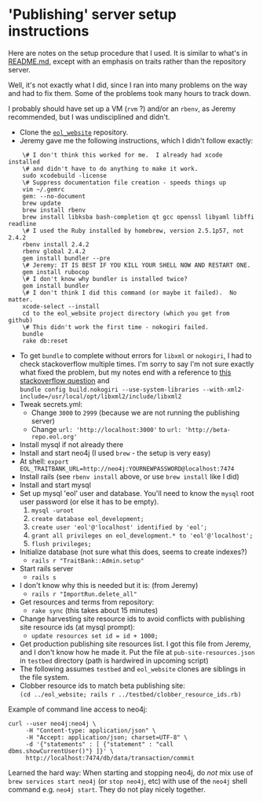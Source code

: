# 'Publishing' server setup instructions

Here are notes on the setup procedure that I used.  It is similar to
what's in
[README.md](https://github.com/EOL/eol_website/blob/master/README.md),
except with an emphasis on traits rather than the repository server.

Well, it's not exactly what I did, since I ran into many problems on
the way and had to fix them.  Some of the problems took many hours to
track down.

I probably should have set up a VM (`rvm` ?) and/or an `rbenv`, as
Jeremy recommended, but I was undisciplined and didn't.

 * Clone the [`eol_website`](https://github.com/EOL/eol_website) repository.
 * Jeremy gave me the following instructions, which I didn't follow exactly:

```
    \# I don't think this worked for me.  I already had xcode installed
    \# and didn't have to do anything to make it work.
    sudo xcodebuild -license
    \# Suppress documentation file creation - speeds things up
    vim ~/.gemrc
    gem: --no-document
    brew update
    brew install rbenv
    brew install libksba bash-completion qt gcc openssl libyaml libffi readline
    \# I used the Ruby installed by homebrew, version 2.5.1p57, not 2.4.2
    rbenv install 2.4.2
    rbenv global 2.4.2
    gem install bundler --pre
    \# Jeremy: IT IS BEST IF YOU KILL YOUR SHELL NOW AND RESTART ONE.
    gem install rubocop
    \# I don't know why bundler is installed twice?
    gem install bundler
    \# I don't think I did this command (or maybe it failed).  No matter.
    xcode-select --install
    cd to the eol_website project directory (which you get from github)
    \# This didn't work the first time - nokogiri failed.
    bundle
    rake db:reset
```

 * To get `bundle` to complete without errors for `libxml` or `nokogiri`, 
   I had to check stackoverflow multiple times.  I'm sorry to say I'm
   not sure exactly what fixed the problem, but my notes end with a reference
   to [this stackoverflow question](https://stackoverflow.com/questions/39937394/gem-install-nokogiri-v-1-6-8-1-fails) and <br />
    `bundle config build.nokogiri --use-system-libraries --with-xml2-include=/usr/local/opt/libxml2/include/libxml2`
 * Tweak secrets.yml:
      * Change `3000` to `2999` (because we are not running the publishing server)
      * Change `url: 'http://localhost:3000'` to `url: 'http://beta-repo.eol.org'`
 * Install mysql if not already there
 * Install and start neo4j (I used `brew` - the setup is very easy)
 * At shell: `export EOL_TRAITBANK_URL=http://neo4j:YOURNEWPASSWORD@localhost:7474`
 * Install rails (see `rbenv install` above, or use `brew install` like I did)
 * Install and start mysql
 * Set up mysql 'eol' user and database.  You'll need to know the `mysql`
   root user password (or else it has to be empty).
      1. `mysql -uroot`
      1. `create database eol_development;`
      1. `create user 'eol'@'localhost' identified by 'eol';`
      1. `grant all privileges on eol_development.* to 'eol'@'localhost';`
      1. `flush privileges;`
 * Initialize database (not sure what this does, seems to create indexes?)
      * `rails r "TraitBank::Admin.setup"`
 * Start rails server
      * `rails s`
 * I don't know why this is needed but it is: (from Jeremy)
      * `rails r "ImportRun.delete_all"`
 * Get resources and terms from repository:
      * `rake sync`  (this takes about 15 minutes)
 * Change harvesting site resource ids to avoid conflicts with publishing site resource ids (at mysql prompt):
      * `update resources set id = id + 1000;`
 * Get production publishing site resources list.  I got this file from Jeremy, and I don't know how he made it.  Put the file at `pub-site-resources.json` in `testbed` directory (path is hardwired in upcoming script)
 * The following assumes `testbed` and `eol_website` clones are siblings in the file system.
 * Clobber resource ids to match beta publishing site: <br/>
    `(cd ../eol_website; rails r ../testbed/clobber_resource_ids.rb)`

Example of command line access to neo4j:

    curl --user neo4j:neo4j \
         -H "Content-type: application/json" \
         -H "Accept: application/json; charset=UTF-8" \
         -d '{"statements" : [ {"statement" : "call dbms.showCurrentUser()"} ]}' \
         http://localhost:7474/db/data/transaction/commit

Learned the hard way: When starting and stopping neo4j, do *not* mix
use of `brew services start neo4j` (or `stop neo4j`, etc) with use of
the `neo4j` shell command e.g. `neo4j start`.  They do not play nicely
together.

